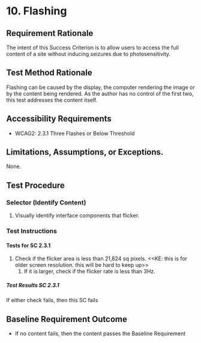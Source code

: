 # 10. Flashing

## Requirement Rationale
The intent of this Success Criterion is to allow users to access the full content of a site without inducing seizures due to photosensitivity. 

## Test Method Rationale
Flashing can be caused by the display, the computer rendering the image or by the content being rendered. As the author has no control of the first two, this test addresses the content itself. 

## Accessibility Requirements
* WCAG2: 2.3.1 Three Flashes or Below Threshold
   
## Limitations, Assumptions, or Exceptions. 
None.

## Test Procedure
### Selector (Identify Content)
1. Visually identify interface components that flicker.

### Test Instructions

#### Tests for SC 2.3.1
1. Check if the flicker area is less than 21,824 sq pixels. <<KE: this is for older screen resolution. this will be hard to keep up>>
   1. If it is larger, check if the flicker rate is less than 3Hz.


##### Test Results SC 2.3.1
If either check fails, then this SC fails

## Baseline Requirement Outcome
* If no content fails, then the content passes the Baseline Requirement
